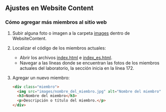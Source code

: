 ## Ajustes en Website Content

### Cómo agregar más miembros al sitio web

1. Subir alguna foto o imagen a la carpeta [images](https://github.com/LaboratorioSaludVisual/LabSaludVisual/tree/main/WebsiteContent/images) dentro de WebsiteContent.
2. Localizar el código de los miembros actuales:
   * Abrir los archivos [index.html](https://github.com/LaboratorioSaludVisual/LabSaludVisual/blob/main/index.html) e [index_es.html](https://github.com/LaboratorioSaludVisual/LabSaludVisual/blob/main/index_es.html).
   * Navegar a las líneas donde se encuentran las fotos de los miembros actuales del laboratorio, la sección inicia en la línea 172.
3. Agregar un nuevo miembro:

   ```html
   <div class="miembro">
     <img src="images/nombre_del_miembro.jpg" alt="Nombre del miembro">
     <h3>Nombre del miembro</h3>
     <p>Descripción o título del miembro.</p>
   </div>

